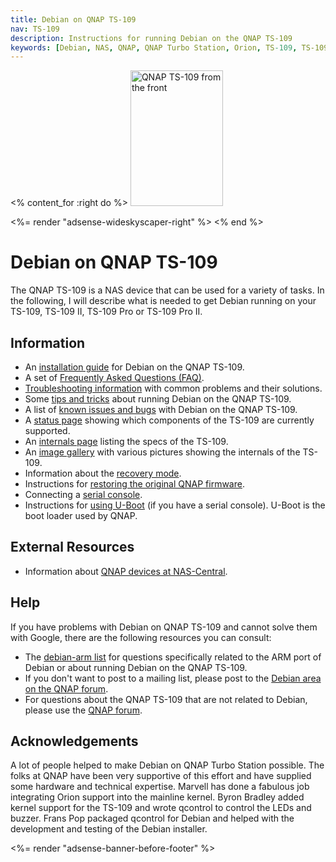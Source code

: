 ```yaml
---
title: Debian on QNAP TS-109
nav: TS-109
description: Instructions for running Debian on the QNAP TS-109
keywords: [Debian, NAS, QNAP, QNAP Turbo Station, Orion, TS-109, TS-109 II, TS-109 Pro, TS-109 Pro II]
---
```


<% content_for :right do %>
<img src = "images/r_ts109_front.jpg" class="border" alt="QNAP TS-109 from the front" width="148" height="217" />

<%= render "adsense-wideskyscaper-right" %>
<% end %>

<h1>Debian on QNAP TS-109</h1>

The QNAP TS-109 is a NAS device that can be used for a variety of tasks.
In the following, I will describe what is needed to get Debian running on
your TS-109, TS-109 II, TS-109 Pro or TS-109 Pro II.

<h2>Information</h2>

<ul>

<li>An <a href = "install/">installation guide</a> for Debian on the QNAP
TS-109.</li>

<li>A set of <a href = "faq/">Frequently Asked Questions (FAQ)</a>.</li>

<li><a href = "troubleshooting/">Troubleshooting information</a> with common
problems and their solutions.</li>

<li>Some <a href = "tips/">tips and tricks</a> about running Debian on the
QNAP TS-109.</li>

<li>A list of <a href = "known-issues/">known issues and bugs</a> with
Debian on the QNAP TS-109.</li>

<li>A <a href = "status/">status page</a> showing which components of the
TS-109 are currently supported.</li>

<li>An <a href = "specs/">internals page</a> listing the specs of the
TS-109.</li>

<li>An <a href = "gallery/">image gallery</a> with various pictures showing
the internals of the TS-109.</li>

<li>Information about the <a href = "recovery/">recovery mode</a>.</li>

<li>Instructions for <a href = "deinstall/">restoring the original QNAP
firmware</a>.</li>

<li>Connecting a <a href = "serial/">serial console</a>.</li>

<li>Instructions for <a href = "uboot/">using U-Boot</a> (if you have a
serial console).  U-Boot is the boot loader used by QNAP.</li>

</ul>

<h2>External Resources</h2>

<ul>

<li>Information about <a href = "http://qnap.nas-central.org/">QNAP devices
at NAS-Central</a>.</li>

</ul>

<h2>Help</h2>

If you have problems with Debian on QNAP TS-109 and cannot solve them
with Google, there are the following resources you can consult:

<ul>

<li>The <a href = "http://lists.debian.org/debian-arm/">debian-arm list</a>
for questions specifically related to the ARM port of Debian or about
running Debian on the QNAP TS-109.</li>

<li>If you don't want to post to a mailing list, please post to the
<a href = "http://forum.qnap.com/viewforum.php?f=147">Debian area
on the QNAP forum</a>.</li>

<li>For questions about the QNAP TS-109 that are not related to Debian,
please use the <a href = "http://forum.qnap.com/">QNAP forum</a>.</li>

</ul>

<h2>Acknowledgements</h2>

A lot of people helped to make Debian on QNAP Turbo Station possible.  The
folks at QNAP have been very supportive of this effort and have supplied
some hardware and technical expertise.  Marvell has done a fabulous job
integrating Orion support into the mainline kernel.  Byron Bradley added
kernel support for the TS-109 and wrote qcontrol to control the LEDs
and buzzer.  Frans Pop packaged qcontrol for Debian and helped with the
development and testing of the Debian installer.

<div class="bbf">
<%= render "adsense-banner-before-footer" %>
</div>

